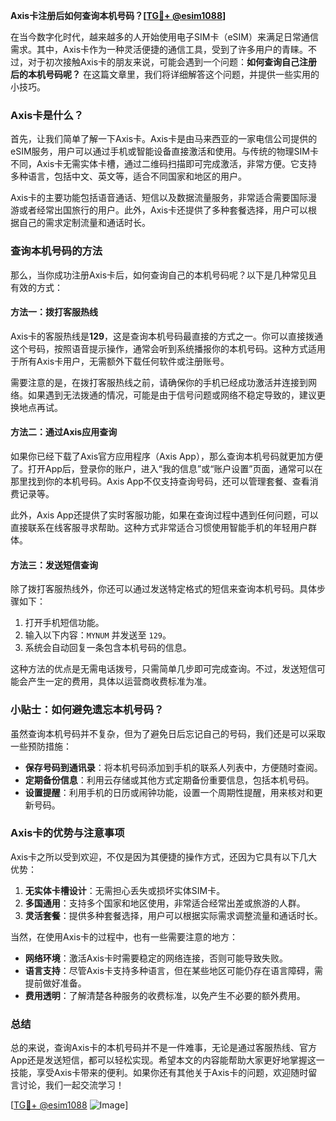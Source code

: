 **Axis卡注册后如何查询本机号码？[[TG💪+ @esim1088](https://t.me/s/esim1088)]**

在当今数字化时代，越来越多的人开始使用电子SIM卡（eSIM）来满足日常通信需求。其中，Axis卡作为一种灵活便捷的通信工具，受到了许多用户的青睐。不过，对于初次接触Axis卡的朋友来说，可能会遇到一个问题：**如何查询自己注册后的本机号码呢？** 在这篇文章里，我们将详细解答这个问题，并提供一些实用的小技巧。

### Axis卡是什么？

首先，让我们简单了解一下Axis卡。Axis卡是由马来西亚的一家电信公司提供的eSIM服务，用户可以通过手机或智能设备直接激活和使用。与传统的物理SIM卡不同，Axis卡无需实体卡槽，通过二维码扫描即可完成激活，非常方便。它支持多种语言，包括中文、英文等，适合不同国家和地区的用户。

Axis卡的主要功能包括语音通话、短信以及数据流量服务，非常适合需要国际漫游或者经常出国旅行的用户。此外，Axis卡还提供了多种套餐选择，用户可以根据自己的需求定制流量和通话时长。

### 查询本机号码的方法

那么，当你成功注册Axis卡后，如何查询自己的本机号码呢？以下是几种常见且有效的方式：

#### 方法一：拨打客服热线
Axis卡的客服热线是**129**，这是查询本机号码最直接的方式之一。你可以直接拨通这个号码，按照语音提示操作，通常会听到系统播报你的本机号码。这种方式适用于所有Axis卡用户，无需额外下载任何软件或注册账号。

需要注意的是，在拨打客服热线之前，请确保你的手机已经成功激活并连接到网络。如果遇到无法拨通的情况，可能是由于信号问题或网络不稳定导致的，建议更换地点再试。

#### 方法二：通过Axis应用查询
如果你已经下载了Axis官方应用程序（Axis App），那么查询本机号码就更加方便了。打开App后，登录你的账户，进入“我的信息”或“账户设置”页面，通常可以在那里找到你的本机号码。Axis App不仅支持查询号码，还可以管理套餐、查看消费记录等。

此外，Axis App还提供了实时客服功能，如果在查询过程中遇到任何问题，可以直接联系在线客服寻求帮助。这种方式非常适合习惯使用智能手机的年轻用户群体。

#### 方法三：发送短信查询
除了拨打客服热线外，你还可以通过发送特定格式的短信来查询本机号码。具体步骤如下：
1. 打开手机短信功能。
2. 输入以下内容：`MYNUM` 并发送至 `129`。
3. 系统会自动回复一条包含本机号码的信息。

这种方法的优点是无需电话拨号，只需简单几步即可完成查询。不过，发送短信可能会产生一定的费用，具体以运营商收费标准为准。

### 小贴士：如何避免遗忘本机号码？

虽然查询本机号码并不复杂，但为了避免日后忘记自己的号码，我们还是可以采取一些预防措施：
- **保存号码到通讯录**：将本机号码添加到手机的联系人列表中，方便随时查阅。
- **定期备份信息**：利用云存储或其他方式定期备份重要信息，包括本机号码。
- **设置提醒**：利用手机的日历或闹钟功能，设置一个周期性提醒，用来核对和更新号码。

### Axis卡的优势与注意事项

Axis卡之所以受到欢迎，不仅是因为其便捷的操作方式，还因为它具有以下几大优势：
1. **无实体卡槽设计**：无需担心丢失或损坏实体SIM卡。
2. **多国通用**：支持多个国家和地区使用，非常适合经常出差或旅游的人群。
3. **灵活套餐**：提供多种套餐选择，用户可以根据实际需求调整流量和通话时长。

当然，在使用Axis卡的过程中，也有一些需要注意的地方：
- **网络环境**：激活Axis卡时需要稳定的网络连接，否则可能导致失败。
- **语言支持**：尽管Axis卡支持多种语言，但在某些地区可能仍存在语言障碍，需提前做好准备。
- **费用透明**：了解清楚各种服务的收费标准，以免产生不必要的额外费用。

### 总结

总的来说，查询Axis卡的本机号码并不是一件难事，无论是通过客服热线、官方App还是发送短信，都可以轻松实现。希望本文的内容能帮助大家更好地掌握这一技能，享受Axis卡带来的便利。如果你还有其他关于Axis卡的问题，欢迎随时留言讨论，我们一起交流学习！

[[TG💪+ @esim1088](https://t.me/s/esim1088) ![Image](https://i.postimg.cc/4NQfJmqS/Snipaste-2025-05-13-00-14-12.png)]